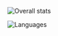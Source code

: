 ![Overall stats](https://github-readme-stats.vercel.app/api?username=maploop&theme=cobalt&show_icons=true&count_private=true)

![Languages](https://github-readme-stats.vercel.app/api/top-langs/?username=maploop&theme=cobalt&show_icons=true&count_private=true)
